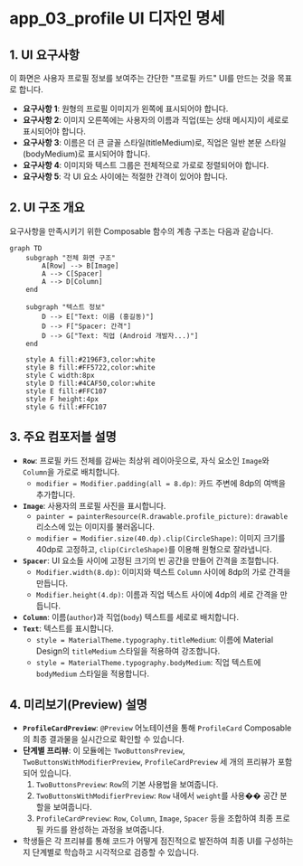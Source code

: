 # app_03_profile UI 디자인 명세

## 1. UI 요구사항

이 화면은 사용자 프로필 정보를 보여주는 간단한 "프로필 카드" UI를 만드는 것을 목표로 합니다.

*   **요구사항 1**: 원형의 프로필 이미지가 왼쪽에 표시되어야 합니다.
*   **요구사항 2**: 이미지 오른쪽에는 사용자의 이름과 직업(또는 상태 메시지)이 세로로 표시되어야 합니다.
*   **요구사항 3**: 이름은 더 큰 글꼴 스타일(titleMedium)로, 직업은 일반 본문 스타일(bodyMedium)로 표시되어야 합니다.
*   **요구사항 4**: 이미지와 텍스트 그룹은 전체적으로 가로로 정렬되어야 합니다.
*   **요구사항 5**: 각 UI 요소 사이에는 적절한 간격이 있어야 합니다.

## 2. UI 구조 개요

요구사항을 만족시키기 위한 Composable 함수의 계층 구조는 다음과 같습니다.

```mermaid
graph TD
    subgraph "전체 화면 구조"
        A[Row] --> B[Image]
        A --> C[Spacer]
        A --> D[Column]
    end

    subgraph "텍스트 정보"
        D --> E["Text: 이름 (홍길동)"]
        D --> F["Spacer: 간격"]
        D --> G["Text: 직업 (Android 개발자...)"]
    end

    style A fill:#2196F3,color:white
    style B fill:#FF5722,color:white
    style C width:8px
    style D fill:#4CAF50,color:white
    style E fill:#FFC107
    style F height:4px
    style G fill:#FFC107
```

## 3. 주요 컴포저블 설명

*   **`Row`**: 프로필 카드 전체를 감싸는 최상위 레이아웃으로, 자식 요소인 `Image`와 `Column`을 가로로 배치합니다.
    *   `modifier = Modifier.padding(all = 8.dp)`: 카드 주변에 8dp의 여백을 추가합니다.
*   **`Image`**: 사용자의 프로필 사진을 표시합니다.
    *   `painter = painterResource(R.drawable.profile_picture)`: `drawable` 리소스에 있는 이미지를 불러옵니다.
    *   `modifier = Modifier.size(40.dp).clip(CircleShape)`: 이미지 크기를 40dp로 고정하고, `clip(CircleShape)`를 이용해 원형으로 잘라냅니다.
*   **`Spacer`**: UI 요소들 사이에 고정된 크기의 빈 공간을 만들어 간격을 조절합니다.
    *   `Modifier.width(8.dp)`: 이미지와 텍스트 `Column` 사이에 8dp의 가로 간격을 만듭니다.
    *   `Modifier.height(4.dp)`: 이름과 직업 텍스트 사이에 4dp의 세로 간격을 만듭니다.
*   **`Column`**: 이름(`author`)과 직업(`body`) 텍스트를 세로로 배치합니다.
*   **`Text`**: 텍스트를 표시합니다.
    *   `style = MaterialTheme.typography.titleMedium`: 이름에 Material Design의 `titleMedium` 스타일을 적용하여 강조합니다.
    *   `style = MaterialTheme.typography.bodyMedium`: 직업 텍스트에 `bodyMedium` 스타일을 적용합니다.

## 4. 미리보기(Preview) 설명

*   **`ProfileCardPreview`**: `@Preview` 어노테이션을 통해 `ProfileCard` Composable의 최종 결과물을 실시간으로 확인할 수 있습니다.
*   **단계별 프리뷰**: 이 모듈에는 `TwoButtonsPreview`, `TwoButtonsWithModifierPreview`, `ProfileCardPreview` 세 개의 프리뷰가 포함되어 있습니다.
    1.  `TwoButtonsPreview`: `Row`의 기본 사용법을 보여줍니다.
    2.  `TwoButtonsWithModifierPreview`: `Row` 내에서 `weight`를 사용�� 공간 분할을 보여줍니다.
    3.  `ProfileCardPreview`: `Row`, `Column`, `Image`, `Spacer` 등을 조합하여 최종 프로필 카드를 완성하는 과정을 보여줍니다.
*   학생들은 각 프리뷰를 통해 코드가 어떻게 점진적으로 발전하여 최종 UI를 구성하는지 단계별로 학습하고 시각적으로 검증할 수 있습니다.